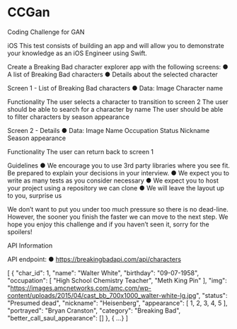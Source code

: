 # CCGan
Coding Challenge for GAN

iOS
This test consists of building an app and will allow you to demonstrate your knowledge as an iOS Engineer using Swift. 

Create a Breaking Bad character explorer app with the following screens: 
● A list of Breaking Bad characters
● Details about the selected character


Screen 1 - List of Breaking Bad characters
● Data: 
Image
Character name


Functionality
The user selects a character to transition to screen 2
The user should be able to search for a character by name
The user should be able to filter characters by season appearance 
 

Screen 2 - Details
● Data:
Image 
Name
Occupation
Status 
Nickname 
Season appearance


Functionality
The user can return back to screen 1


Guidelines 
● We encourage you to use 3rd party libraries where you see fit. Be prepared to explain your decisions in your interview.
● We expect you to write as many tests as you consider necessary 
● We expect you to host your project using a repository we can clone 
● We will leave the layout up to you, surprise us


We don’t want to put you under too much pressure so there is no dead-line. However, the sooner you finish the faster we can move to the next step. We hope you enjoy this challenge and if you haven’t seen it, sorry for the spoilers!

API Information

API endpoint: ● https://breakingbadapi.com/api/characters

[
  {
    "char_id": 1,
    "name": "Walter White",
    "birthday": "09-07-1958",
    "occupation": [
      "High School Chemistry Teacher",
      "Meth King Pin"
    ],
    "img": "https://images.amcnetworks.com/amc.com/wp-content/uploads/2015/04/cast_bb_700x1000_walter-white-lg.jpg",
    "status": "Presumed dead",
    "nickname": "Heisenberg",
    "appearance": [
      1,
      2,
      3,
      4,
      5
    ],
    "portrayed": "Bryan Cranston",
    "category": "Breaking Bad",
    "better_call_saul_appearance": []
  },
{ …}
]



